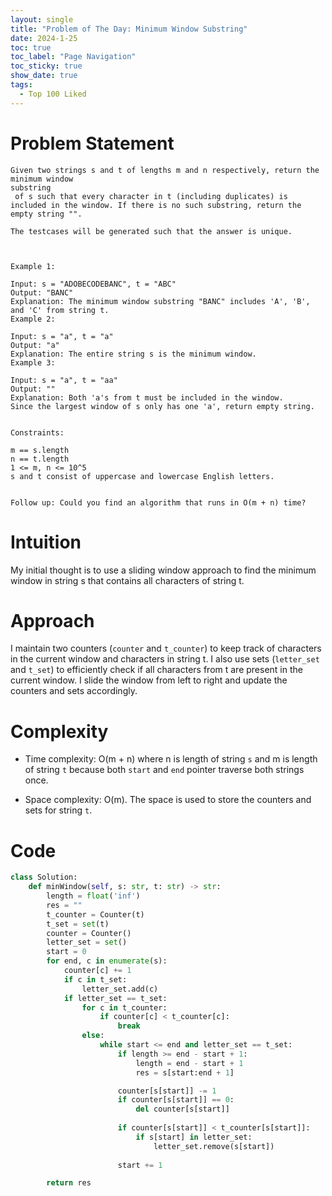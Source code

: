 ```yaml
---
layout: single
title: "Problem of The Day: Minimum Window Substring"
date: 2024-1-25
toc: true
toc_label: "Page Navigation"
toc_sticky: true
show_date: true
tags:
  - Top 100 Liked
---
```

# Problem Statement
```
Given two strings s and t of lengths m and n respectively, return the minimum window 
substring
 of s such that every character in t (including duplicates) is included in the window. If there is no such substring, return the empty string "".

The testcases will be generated such that the answer is unique.

 

Example 1:

Input: s = "ADOBECODEBANC", t = "ABC"
Output: "BANC"
Explanation: The minimum window substring "BANC" includes 'A', 'B', and 'C' from string t.
Example 2:

Input: s = "a", t = "a"
Output: "a"
Explanation: The entire string s is the minimum window.
Example 3:

Input: s = "a", t = "aa"
Output: ""
Explanation: Both 'a's from t must be included in the window.
Since the largest window of s only has one 'a', return empty string.
 

Constraints:

m == s.length
n == t.length
1 <= m, n <= 10^5
s and t consist of uppercase and lowercase English letters.
 

Follow up: Could you find an algorithm that runs in O(m + n) time?
```

# Intuition
My initial thought is to use a sliding window approach to find the minimum window in string s that contains all characters of string t.

# Approach
I maintain two counters (`counter` and `t_counter`) to keep track of characters in the current window and characters in string t. I also use sets (`letter_set` and `t_set`) to efficiently check if all characters from t are present in the current window. I slide the window from left to right and update the counters and sets accordingly.

# Complexity
- Time complexity:
O(m + n) where n is length of string `s` and m is length of string `t` because both `start` and `end` pointer traverse both strings once.

- Space complexity:
O(m). The space is used to store the counters and sets for string `t`.

# Code
```python
class Solution:
    def minWindow(self, s: str, t: str) -> str:
        length = float('inf')
        res = ""
        t_counter = Counter(t)
        t_set = set(t)
        counter = Counter()
        letter_set = set()
        start = 0
        for end, c in enumerate(s):
            counter[c] += 1
            if c in t_set:
                letter_set.add(c)
            if letter_set == t_set:
                for c in t_counter:
                    if counter[c] < t_counter[c]:
                        break
                else:
                    while start <= end and letter_set == t_set:
                        if length >= end - start + 1:
                            length = end - start + 1
                            res = s[start:end + 1]

                        counter[s[start]] -= 1
                        if counter[s[start]] == 0:
                            del counter[s[start]]
                        
                        if counter[s[start]] < t_counter[s[start]]:
                            if s[start] in letter_set:
                                letter_set.remove(s[start])
                        
                        start += 1

        return res

        

```